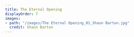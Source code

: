 ```yaml
---
title: The Eternal Opening
displayOrder: 7
images:
- path: "/images/The Eternal Opening_01_Shaun Barton.jpg"
  credit: Shaun Barton
---
```

